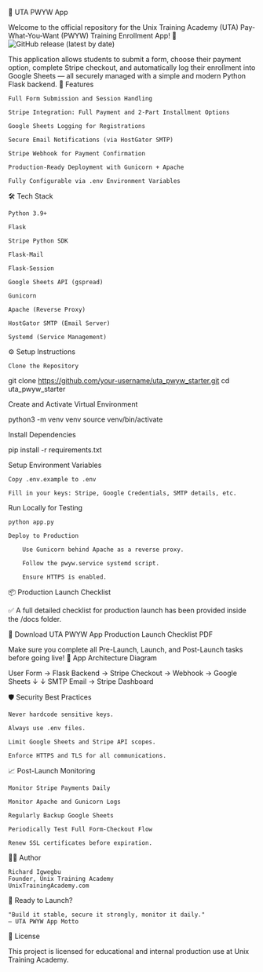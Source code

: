 📖 UTA PWYW App

Welcome to the official repository for the Unix Training Academy (UTA) Pay-What-You-Want (PWYW) Training Enrollment App! 🚀
![GitHub release (latest by date)](https://img.shields.io/github/v/release/richardigwegbu1/uta_pwyw_starter?label=Latest%20Release&style=for-the-badge)

This application allows students to submit a form, choose their payment option, complete Stripe checkout, and automatically log their enrollment into Google Sheets — all securely managed with a simple and modern Python Flask backend.
🌟 Features

    Full Form Submission and Session Handling

    Stripe Integration: Full Payment and 2-Part Installment Options

    Google Sheets Logging for Registrations

    Secure Email Notifications (via HostGator SMTP)

    Stripe Webhook for Payment Confirmation

    Production-Ready Deployment with Gunicorn + Apache

    Fully Configurable via .env Environment Variables

🛠️ Tech Stack

    Python 3.9+

    Flask

    Stripe Python SDK

    Flask-Mail

    Flask-Session

    Google Sheets API (gspread)

    Gunicorn

    Apache (Reverse Proxy)

    HostGator SMTP (Email Server)

    Systemd (Service Management)

⚙️ Setup Instructions

    Clone the Repository

git clone https://github.com/your-username/uta_pwyw_starter.git
cd uta_pwyw_starter

Create and Activate Virtual Environment

python3 -m venv venv
source venv/bin/activate

Install Dependencies

pip install -r requirements.txt

Setup Environment Variables

    Copy .env.example to .env

    Fill in your keys: Stripe, Google Credentials, SMTP details, etc.

Run Locally for Testing

    python app.py

    Deploy to Production

        Use Gunicorn behind Apache as a reverse proxy.

        Follow the pwyw.service systemd script.

        Ensure HTTPS is enabled.

📦 Production Launch Checklist

✅ A full detailed checklist for production launch has been provided inside the /docs folder.

📄 Download UTA PWYW App Production Launch Checklist PDF

Make sure you complete all Pre-Launch, Launch, and Post-Launch tasks before going live!
🎯 App Architecture Diagram

User Form → Flask Backend → Stripe Checkout → Webhook → Google Sheets
                     ↓                  ↓
               SMTP Email → Stripe Dashboard

🛡️ Security Best Practices

    Never hardcode sensitive keys.

    Always use .env files.

    Limit Google Sheets and Stripe API scopes.

    Enforce HTTPS and TLS for all communications.

📈 Post-Launch Monitoring

    Monitor Stripe Payments Daily

    Monitor Apache and Gunicorn Logs

    Regularly Backup Google Sheets

    Periodically Test Full Form-Checkout Flow

    Renew SSL certificates before expiration.

👨‍💻 Author

    Richard Igwegbu
    Founder, Unix Training Academy
    UnixTrainingAcademy.com

🚀 Ready to Launch?

    "Build it stable, secure it strongly, monitor it daily."
    — UTA PWYW App Motto

📜 License

This project is licensed for educational and internal production use at Unix Training Academy.
